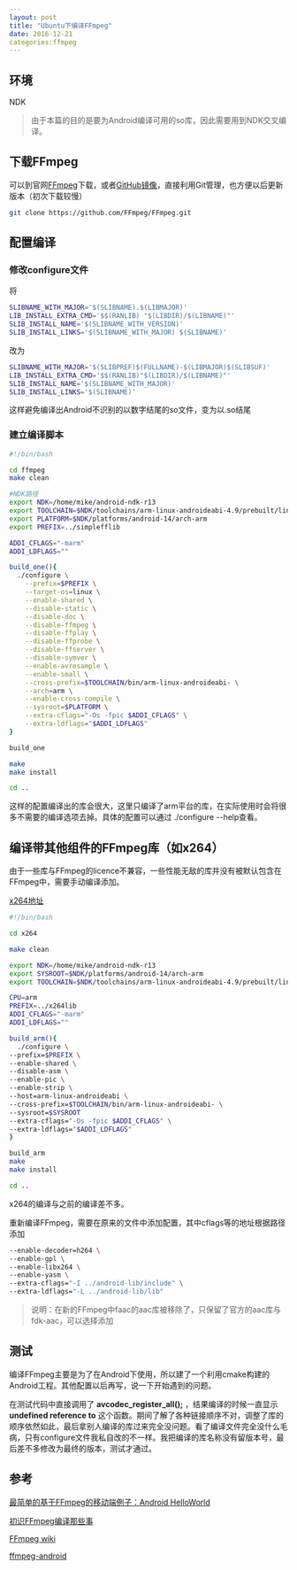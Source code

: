 ```yaml
---
layout: post
title: "Ubuntu下编译FFmpeg"
date: 2016-12-21
categories:ffmpeg
---
```


## 环境
NDK
>由于本篇的目的是要为Android编译可用的so库，因此需要用到NDK交叉编译。

## 下载FFmpeg
可以到官网[FFmpeg](http://www.ffmpeg.org/)下载，或者[GitHub镜像](https://github.com/FFmpeg/FFmpeg)，直接利用Git管理，也方便以后更新版本（初次下载较慢）

```bash
git clone https://github.com/FFmpeg/FFmpeg.git
```

## 配置编译
### 修改configure文件
将

```bash
SLIBNAME_WITH_MAJOR='$(SLIBNAME).$(LIBMAJOR)'
LIB_INSTALL_EXTRA_CMD='$$(RANLIB) "$(LIBDIR)/$(LIBNAME)"'
SLIB_INSTALL_NAME='$(SLIBNAME_WITH_VERSION)'
SLIB_INSTALL_LINKS='$(SLIBNAME_WITH_MAJOR) $(SLIBNAME)'
```

改为

```bash
SLIBNAME_WITH_MAJOR='$(SLIBPREF)$(FULLNAME)-$(LIBMAJOR)$(SLIBSUF)'
LIB_INSTALL_EXTRA_CMD='$$(RANLIB)"$(LIBDIR)/$(LIBNAME)"'
SLIB_INSTALL_NAME='$(SLIBNAME_WITH_MAJOR)'
SLIB_INSTALL_LINKS='$(SLIBNAME)'
```

这样避免编译出Android不识别的以数字结尾的so文件，变为以.so结尾

### 建立编译脚本

```bash
#!/bin/bash

cd ffmpeg
make clean

#NDK路径
export NDK=/home/mike/android-ndk-r13
export TOOLCHAIN=$NDK/toolchains/arm-linux-androideabi-4.9/prebuilt/linux-x86_64
export PLATFORM=$NDK/platforms/android-14/arch-arm
export PREFIX=../simplefflib

ADDI_CFLAGS="-marm"
ADDI_LDFLAGS=""

build_one(){
  ./configure \
	--prefix=$PREFIX \
	--target-os=linux \
	--enable-shared \
	--disable-static \
	--disable-doc \
	--disable-ffmpeg \
	--disable-ffplay \
	--disable-ffprobe \
	--disable-ffserver \
	--disable-symver \
	--enable-avresample \
	--enable-small \
	--cross-prefix=$TOOLCHAIN/bin/arm-linux-androideabi- \
	--arch=arm \
	--enable-cross-compile \
	--sysroot=$PLATFORM \
	--extra-cflags="-Os -fpic $ADDI_CFLAGS" \
	--extra-ldflags="$ADDI_LDFLAGS"
}

build_one

make
make install

cd ..
```

这样的配置编译出的库会很大，这里只编译了arm平台的库，在实际使用时会将很多不需要的编译选项去掉。具体的配置可以通过 ./configure --help查看。

## 编译带其他组件的FFmpeg库（如x264）
由于一些库与FFmpeg的licence不兼容，一些性能无敌的库并没有被默认包含在FFmpeg中，需要手动编译添加。

[x264地址](http://www.videolan.org/developers/x264.html)

```bash
#!/bin/bash

cd x264

make clean

export NDK=/home/mike/android-ndk-r13
export SYSROOT=$NDK/platforms/android-14/arch-arm
export TOOLCHAIN=$NDK/toolchains/arm-linux-androideabi-4.9/prebuilt/linux-x86_64

CPU=arm
PREFIX=../x264lib
ADDI_CFLAGS="-marm"
ADDI_LDFLAGS=""

build_arm(){
  ./configure \
--prefix=$PREFIX \
--enable-shared \
--disable-asm \
--enable-pic \
--enable-strip \
--host=arm-linux-androideabi \
--cross-prefix=$TOOLCHAIN/bin/arm-linux-androideabi- \
--sysroot=$SYSROOT
--extra-cflags="-Os -fpic $ADDI_CFLAGS" \
--extra-ldflags="$ADDI_LDFLAGS"
}

build_arm
make
make install

cd ..
```

x264的编译与之前的编译差不多。

重新编译FFmpeg，需要在原来的文件中添加配置，其中cflags等的地址根据路径添加

```bash
--enable-decoder=h264 \
--enable-gpl \
--enable-libx264 \
--enable-yasm \
--extra-cflags="-I ../android-lib/include" \
--extra-ldflags="-L ../android-lib/lib"
```

>说明：在新的FFmpeg中faac的aac库被移除了，只保留了官方的aac库与fdk-aac，可以选择添加

## 测试
编译FFmpeg主要是为了在Android下使用，所以建了一个利用cmake构建的Android工程。其他配置以后再写，说一下开始遇到的问题。

在测试代码中直接调用了 **avcodec_register_all();** ，结果编译的时候一直显示 **undefined reference to** 这个函数。期间了解了各种链接顺序不对，调整了库的顺序依然如此，最后拿别人编译的库过来完全没问题。看了编译文件完全没什么毛病，只有configure文件我私自改的不一样。我把编译的库名称没有留版本号，最后差不多修改为最终的版本，测试才通过。

## 参考
[最简单的基于FFmpeg的移动端例子：Android HelloWorld](http://blog.csdn.net/leixiaohua1020/article/details/47008825)

[初识FFmpeg编译那些事](http://zhengxiaoyong.me/2016/11/13/%E5%88%9D%E8%AF%86FFmpeg%E7%BC%96%E8%AF%91%E9%82%A3%E4%BA%9B%E4%BA%8B/)

[FFmpeg wiki](https://trac.ffmpeg.org/)

[ffmpeg-android](https://github.com/WritingMinds/ffmpeg-android)